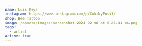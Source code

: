 ```yaml
---
name: Luis Keys
instagram: https://www.instagram.com/p/CuhiNyPusu1/
shop: Bee Tattoo
image: /assets/images/screenshot-2024-02-08-at-6.25.31-pm.png
tags:
  - artist
active: true
---
```

